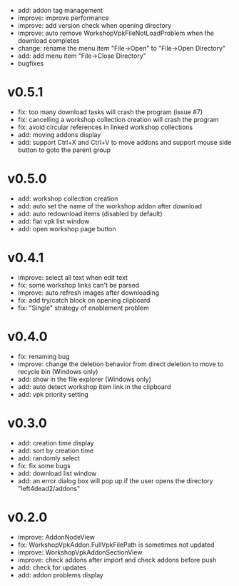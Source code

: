 - add: addon tag management
- improve: improve performance
- improve: add version check when opening directory
- improve: auto remove WorkshopVpkFileNotLoadProblem when the download completes
- change: rename the menu item "File->Open" to "File->Open Directory"
- add: add menu item "File->Close Directory"
- bugfixes
# v0.5.1
- fix: too many download tasks will crash the program (issue #7)
- fix: cancelling a workshop collection creation will crash the program
- fix: avoid circular references in linked workshop collections
- add: moving addons display
- add: support Ctrl+X and Ctrl+V to move addons and support mouse side button to goto the parent group
# v0.5.0
- add: workshop collection creation
- add: auto set the name of the workshop addon after download
- add: auto redownload items (disabled by default)
- add: flat vpk list window
- add: open workshop page button
# v0.4.1
- improve: select all text when edit text
- fix: some workshop links can't be parsed
- improve: auto refresh images after downloading
- fix: add try/catch block on opening clipboard
- fix: "Single" strategy of enablement problem
# v0.4.0
- fix: renaming bug
- improve: change the deletion behavior from direct deletion to move to recycle bin (Windows only)
- add: show in the file explorer (Windows only)
- add: auto detect workshop item link in the clipboard
- add: vpk priority setting
# v0.3.0
- add: creation time display
- add: sort by creation time
- add: randomly select
- fix: fix some bugs
- add: download list window
- add: an error dialog box will pop up if the user opens the directory "left4dead2/addons"
# v0.2.0
- improve: AddonNodeView
- fix: WorkshopVpkAddon.FullVpkFilePath is sometimes not updated
- improve: WorkshopVpkAddonSectionView
- improve: check addons after import and check addons before push
- add: check for updates
- add: addon problems display